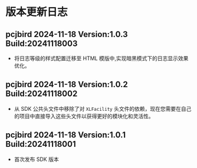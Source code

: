 # 版本更新日志

## pcjbird 2024-11-18 Version:1.0.3 Build:20241118003

- 将日志等级的样式配置迁移至 HTML 模版中,实现暗黑模式下的日志显示效果优化。

## pcjbird 2024-11-18 Version:1.0.2 Build:20241118002

- 从 SDK 公共头文件中移除了对 `XLFacility` 头文件的依赖，现在您需要在自己的项目中直接导入这些头文件以获得更好的模块化和灵活性。

## pcjbird 2024-11-18 Version:1.0.1 Build:20241118001

- 首次发布 SDK 版本
